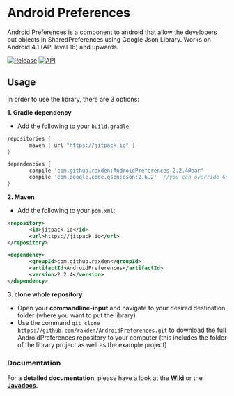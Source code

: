 Android Preferences
==========

Android Preferences is a component to android that allow the developers put objects in SharedPreferences using Google Json Library. Works on Android 4.1 (API level 16) and upwards.

[![Release](https://img.shields.io/github/tag/raxden/AndroidPreferences.svg?label=Download)](https://jitpack.io/#raxden/AndroidPreferences/)
[![API](https://img.shields.io/badge/API-16%2B-green.svg?style=flat)](https://android-arsenal.com/api?level=16)

## Usage

In order to use the library, there are 3 options:

**1. Gradle dependency**

 - 	Add the following to your `build.gradle`:
 ```gradle
repositories {
	    maven { url "https://jitpack.io" }
}

dependencies {
	    compile 'com.github.raxden:AndroidPreferences:2.2.4@aar'
        compile 'com.google.code.gson:gson:2.6.2'  //you can override Gson version if you need
}
```

**2. Maven**
- Add the following to your `pom.xml`:
 ```xml
<repository>
       	<id>jitpack.io</id>
	    <url>https://jitpack.io</url>
</repository>

<dependency>
	    <groupId>com.github.raxden</groupId>
	    <artifactId>AndroidPreferences</artifactId>
	    <version>2.2.4</version>
</dependency>
```

**3. clone whole repository**
 - Open your **commandline-input** and navigate to your desired destination folder (where you want to put the library)
 - Use the command `git clone https://github.com/raxden/AndroidPreferences.git` to download the full AndroidPreferences repository to your computer (this includes the folder of the library project as well as the example project)

### Documentation 

For a **detailed documentation**, please have a look at the [**Wiki**](https://github.com/raxden/AndroidPreferences/wiki) or the [**Javadocs**](https://jitpack.io/com/github/raxden/AndroidPreferences/2.2.4/javadoc/).
